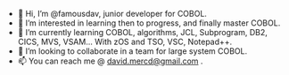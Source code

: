 - 👋 Hi, I’m @famousdav, junior developer for COBOL.
- 👀 I’m interested in learning then to progress, and finally master COBOL.
- 🌱 I’m currently learning COBOL, algorithms, JCL, Subprogram, DB2, CICS, MVS, VSAM... With zOS and TSO, VSC, Notepad++.
- 💞️ I’m looking to collaborate in a team for large system COBOL.
- 📫 You can reach me @ david.mercd@gmail.com .
<!---
famousdav/famousdav is a ✨ special ✨ repository because its `README.md` (this file) appears on your GitHub profile.
You can click the Preview link to take a look at your changes.
--->
